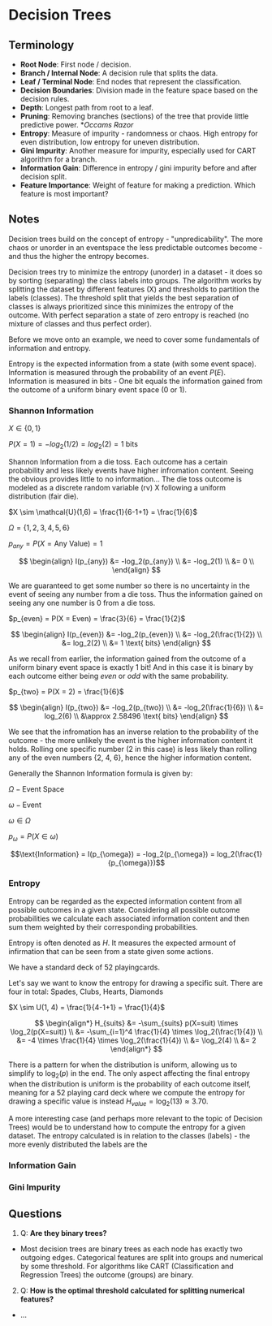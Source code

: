 # Decision Trees

## Terminology
- __Root Node__: First node / decision. 
- __Branch / Internal Node__: A decision rule that splits the data. 
- __Leaf / Terminal Node__: End nodes that represent the classification.
- __Decision Boundaries__: Division made in the feature space based on the decision rules. 
- __Depth__: Longest path from root to a leaf.
- __Pruning__: Removing branches (sections) of the tree that provide little predictive power. *_Occams Razor_ 
- __Entropy__: Measure of impurity - randomness or chaos. High entropy for even distribution, low entropy for uneven distribution. 
- __Gini Impurity__: Another measure for impurity, especially used for CART algorithm for a branch.
- __Information Gain__: Difference in entropy / gini impurity before and after decision split.
- __Feature Importance__: Weight of feature for making a prediction. Which feature is most important? 


## Notes
Decision trees build on the concept of entropy - "unpredicability". The more chaos or unorder in an eventspace the less predictable outcomes become - and thus the higher the entropy becomes. 

Decision trees try to minimize the entropy (unorder) in a dataset - it does so by sorting (separating) the class labels into groups. The algorithm works by splitting the dataset by different features (X) and thresholds to partition the labels (classes). The threshold split that yields the best separation of classes is always prioritized since this minimizes the entropy of the outcome. With perfect separation a state of zero entropy is reached (no mixture of classes and thus perfect order). 

Before we move onto an example, we need to cover some fundamentals of information and entropy.

Entropy is the expected information from a state (with some event space).
Information is measured through the probability of an event $P(E)$. Information is measured in bits - One bit equals the information gained from the outcome of a uniform binary event space (0 or 1).

### Shannon Information

$X \in \{0, 1\}$

$P(X=1) = -log_2(1/2) = log_2(2) = 1 \text{ bits}$

Shannon Information from a die toss. Each outcome has a certain probability and less likely events have higher infromation content. Seeing the obvious provides little to no information... The die toss outcome is modeled as a discrete random variable (rv) X following a uniform distribution (fair die).

$X \sim \mathcal{U}(1,6) = \frac{1}{6-1+1} = \frac{1}{6}$

$\Omega = \{1, 2, 3, 4, 5, 6\}$

$p_{any} = P(X = \text{Any Value}) = 1$

$$
\begin{align}
I(p_{any}) &= -log_2(p_{any}) \\
&= -log_2(1) \\
&= 0 \\
\end{align}
$$

We are guaranteed to get some number so there is no uncertainty in the event of seeing any number from a die toss. Thus the information gained on seeing any one number is 0 from a die toss. 

$p_{even} = P(X = Even) = \frac{3}{6} = \frac{1}{2}$

$$
\begin{align}
I(p_{even}) &= -log_2(p_{even}) \\
&= -log_2(\frac{1}{2}) \\
&= log_2(2) \\
&= 1 \text{ bits}
\end{align}
$$

As we recall from earlier, the information gained from the outcome of a uniform binary event space is exactly 1 bit! And in this case it is binary by each outcome either being _even_ or _odd_ with the same probability. 

$p_{two} = P(X = 2) = \frac{1}{6}$

$$
\begin{align}
I(p_{two}) &= -log_2(p_{two}) \\
&= -log_2(\frac{1}{6}) \\
&= log_2(6) \\
&\approx 2.58496 \text{ bits}
\end{align}
$$

We see that the infromation has an inverse relation to the probability of the outcome - the more unlikely the event is the higher information content it holds. Rolling one specific number (2 in this case) is less likely than rolling any of the even numbers {2, 4, 6}, hence the higher information content. 

Generally the Shannon Information formula is given by:

$\Omega - \text{Event Space}$

$\omega - \text{Event}$

$\omega \in \Omega$

$p_{\omega} = P(X \in \omega)$

$$\text{Information} = I(p_{\omega}) = -log_2(p_{\omega}) = log_2(\frac{1}{p_{\omega}})$$




### Entropy
Entropy can be regarded as the expected information content from all possible outcomes in a given state. Considering all possible outcome probabilities we calculate each associated information content and then sum them weighted by their corresponding probabilities. 

Entropy is often denoted as $H$. It measures the expected armount of infirmation that can be seen from a state given some actions.

We have a standard deck of 52 playingcards. 

Let's say we want to know the entropy for drawing a specific suit. There are four in total: Spades, Clubs, Hearts, Diamonds

$X \sim U(1, 4) = \frac{1}{4-1+1} = \frac{1}{4}$

$$
\begin{align*}
H_{suits} &= -\sum_{suits} p(X=suit) \times \log_2(p(X=suit)) \\
&= -\sum_{i=1}^4 \frac{1}{4} \times \log_2(\frac{1}{4}) \\
&= -4 \times \frac{1}{4} \times \log_2(\frac{1}{4}) \\
&= \log_2(4) \\
&= 2
\end{align*}
$$

There is a pattern for when the distribution is uniform, allowing us to simplify to $\log_2(p)$ in the end. The only aspect affecting the final entropy when the distribution is uniform is the probability of each outcome itself, meaning for a 52 playing card deck where we compute the entropy for drawing a specific value is instead $H_{value} = \log_2(13) \approx 3.70$.

A more interesting case (and perhaps more relevant to the topic of Decision Trees) would be to understand how to compute the entropy for a given dataset. The entropy calculated is in relation to the classes (labels) - the more evenly distributed the labels are the 




### Information Gain

### Gini Impurity





## Questions
1. Q: __Are they binary trees?__
- Most decision trees are binary trees as each node has exactly two outgoing edges. Categorical features are split into groups and numerical by some threshold. For algorithms like CART (Classification and Regression Trees) the outcome (groups) are binary.     

2. Q: __How is the optimal threshold calculated for splitting numerical features?__
- ...


